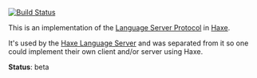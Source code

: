 [![Build Status](https://travis-ci.org/vshaxe/language-server-protocol-haxe.svg?branch=master)](https://travis-ci.org/vshaxe/language-server-protocol-haxe)

This is an implementation of the [Language Server Protocol](https://github.com/Microsoft/language-server-protocol) in [Haxe](http://haxe.org/).

It's used by the [Haxe Language Server](https://github.com/vshaxe/haxe-languageserver) and was separated from it
so one could implement their own client and/or server using Haxe.

**Status**: beta
